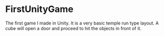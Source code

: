 # FirstUnityGame
The first game I made in Unity.  It is a very basic temple run type layout.  A cube will open a door and proceed to hit the objects in front of it.
